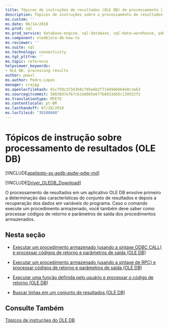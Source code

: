```yaml
---
title: Tópicos de instruções de resultados (OLE DB) de processamento | Microsoft Docs
description: Tópicos de instruções sobre o processamento de resultados (OLE DB)
ms.custom: ''
ms.date: 06/14/2018
ms.prod: sql
ms.prod_service: database-engine, sql-database, sql-data-warehouse, pdw
ms.component: oledb|ole-db-how-to
ms.reviewer: ''
ms.suite: sql
ms.technology: connectivity
ms.tgt_pltfrm: ''
ms.topic: reference
helpviewer_keywords:
- OLE DB, processing results
author: pmasl
ms.author: Pedro.Lopes
manager: craigg
ms.openlocfilehash: 61c759c37343b8c795e6b2f71449db664e8c3a63
ms.sourcegitcommit: 50838d7e767c61dd0b5e677b6833dd5c139552f2
ms.translationtype: MTE75
ms.contentlocale: pt-BR
ms.lasthandoff: 07/18/2018
ms.locfileid: "39108688"
---
```

# <a name="processing-results-how-to-topics-ole-db"></a>Tópicos de instrução sobre processamento de resultados (OLE DB)
[!INCLUDE[appliesto-ss-asdb-asdw-pdw-md](../../../../includes/appliesto-ss-asdb-asdw-pdw-md.md)]

[!INCLUDE[Driver_OLEDB_Download](../../../../includes/driver_oledb_download.md)]

  O processamento de resultados em um aplicativo OLE DB envolve primeiro a determinação das características do conjunto de resultados e depois a recuperação dos dados em variáveis do programa. Caso o comando execute um procedimento armazenado, você também deve saber como processar códigos de retorno e parâmetros de saída dos procedimentos armazenados.  
  
## <a name="in-this-section"></a>Nesta seção  
  
-   [Executar um procedimento armazenado &#40;usando a sintaxe ODBC CALL&#41; e processar códigos de retorno e parâmetros de saída &#40;OLE DB&#41;](../../../oledb/ole-db-how-to/results/execute-stored-procedure-with-odbc-call-and-process-output.md)  
  
-   [Executar um procedimento armazenado &#40;usando a sintaxe de RPC&#41; e processar códigos de retorno e parâmetros de saída &#40;OLE DB&#41;](../../../oledb/ole-db-how-to/results/execute-stored-procedure-with-rpc-and-process-output.md)  
  
-   [Executar uma função definida pelo usuário e processar o código de retorno &#40;OLE DB&#41;](../../../oledb/ole-db-how-to/results/execute-a-user-defined-function-and-process-return-code-ole-db.md)  
  
-   [Buscar linhas em um conjunto de resultados &#40;OLE DB&#41;](../../../oledb/ole-db-how-to/results/fetch-rows-from-a-result-set-ole-db.md)  
  
## <a name="see-also"></a>Consulte Também  
 [Tópicos de instruções do OLE DB](../../../oledb/ole-db-how-to/ole-db-how-to-topics.md)  
  
  
